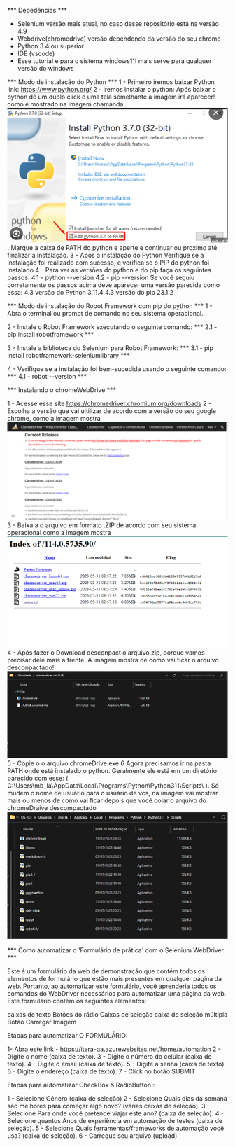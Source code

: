 *** Depedências ***
- Selenium versão mais atual, no caso desse repositório está na versão 4.9
- Webdrive(chromedrive) versão dependendo da versão do seu chrome
- Python 3.4 ou superior
- IDE (vscode)
- Esse tutorial e para o sistema  windows11! mais serve para qualquer versão do windows
 
*** Modo de instalação do Python ***
1 - Primeiro iremos baixar  Python link: https://www.python.org/
2 - iremos instalar o python: Após baixar o python dê um duplo click e uma tela semelhante a imagem irá aparecer! como é mostrado na imagem chamanda ![Alt text](install-Python.png). Marque a caixa de PATH do python e aperte e continuar ou proximo até finalizar a instalação.
3 - Após a instalação do Python Verifique se a instalação foi realizado com sucesso, e verifica se o PIP do python foi instalado
4 - Para ver as versões  do python e do pip faça os seguintes passos:
    4.1 - python --version
    4.2 - pip --version
    Se você seguiu corretamente os passos acima deve aparecer uma versão parecida como essa:
    4.3 versão do Python 3.11.4
    4.3 versão do pip 23.1.2

*** Modo de instalação do Robot Framework com pip do python ***
1 - Abra o terminal ou prompt de comando no seu sistema operacional.

2 - Instale o Robot Framework executando o seguinte comando:
    *** 2.1 - pip install robotframework ***

3 - Instale a biblioteca do Selenium para Robot Framework:
    *** 3.1 - pip install robotframework-seleniumlibrary ***

4 - Verifique se a instalação foi bem-sucedida usando o seguinte comando:
    *** 4.1 - robot --version ***

*** Instalando o chromeWebDrive ***

1 - Acesse esse site https://chromedriver.chromium.org/downloads 
2 - Escolha a versão que vai ultilizar de acordo com a versão do seu google chrome, como a imagem mostra ![Alt text](image.png)
3 - Baixa a o arquivo em formato .ZIP de acordo com seu sistema operacional como a imagem mostra ![Alt text](image-1.png)
4 - Após fazer o Download desconpact o arquivo.zip, porque vamos precisar dele mais a frente. A imagem mostra de como vai ficar o arquivo desconpactado!![Alt text](image-3.png)
5 - Copie o o arquivo chromeDrive.exe
6 Agora precisamos ir na pasta PATH onde está instalado o python. Geralmente ele está em um diretório parecido com esse: ( C:\Users\mb_la\AppData\Local\Programs\Python\Python311\Scripts\ ). Só mudem o nome de usuário para o usuário de vcs, na imagem vai mostrar mais ou menos de como vai ficar depois que você colar o arquivo do chromeDraive descompactado![Alt text](image-6.png)


*** Como automatizar o 'Formulário de prática' com o Selenium WebDriver ***

Este é um formulário da web de demonstração que contém todos os elementos de formulário que estão mais presentes em qualquer página da web. Portanto, ao automatizar este formulário, você aprenderia todos os comandos do WebDriver necessários para automatizar uma página da web. Este formulário contém os seguintes elementos:

caixas de texto
Botões do rádio
Caixas de seleção
caixa de seleção múltipla
Botão Carregar Imagem


Etapas para automatizar O FORMULÁRIO:

1- Abra este link - https://itera-qa.azurewebsites.net/home/automation
2 - Digite o nome (caixa de texto).
3 - Digite o número do celular (caixa de texto).
4 - Digite o email (caixa de texto).
5 - Digite a senha (caixa de texto).
6 - Digite o endereço (caixa de texto).
7 - Click no botão SUBMIT

Etapas para automatizar CheckBox & RadioButton :

1 - Selecione Gênero (caixa de seleção)
2 - Selecione Quais dias da semana são melhores para começar algo novo? (várias caixas de seleção).
3 - Selecione Para onde você pretende viajar este ano? (caixa de seleção).
4 - Selecione quantos Anos de experiência em automação de testes  (caixa de seleção).
5 - Selecione Quais ferramentas/frameworks de automação você usa? (caixa de seleção).
6 - Carregue seu arquivo (upload)

 